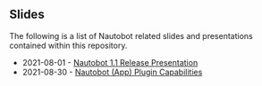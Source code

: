 ## Slides 

The following is a list of Nautobot related slides and presentations contained within this repository.

* 2021-08-01 - [Nautobot 1.1 Release Presentation](2021-07-20_Nautobot_1.1.0_Feature_Overview.pdf) 
* 2021-08-30 - [Nautobot (App) Plugin Capabilities](2021-09-02_Nautobot_(App)_Plugin_Capabilities.pdf)

